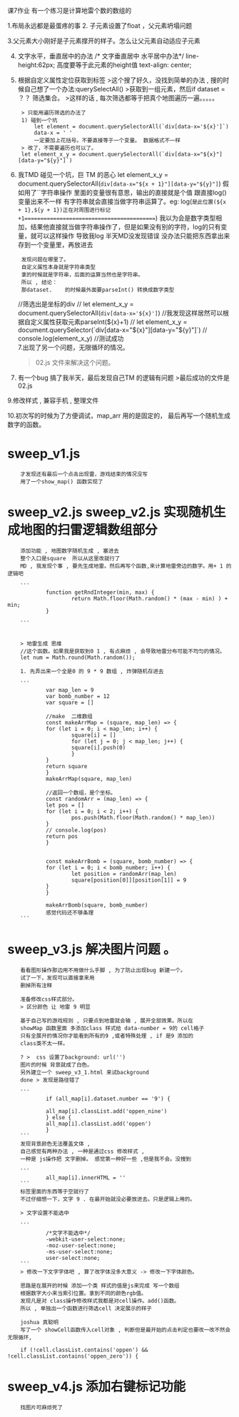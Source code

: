 课7作业 有一个练习是计算地雷个数的数组的


1.布局永远都是最蛋疼的事
2. 子元素设置了float ，父元素坍塌问题

3.父元素大小刚好是子元素撑开的样子。怎么让父元素自动适应子元素

4. 文字水平，垂直居中的办法
        /* 文字垂直居中  水平居中办法*/
        line-height:62px; 高度要等于此元素的height值
        text-align: center;
        
5. 根据自定义属性定位获取到标签
        >这个搜了好久，没找到简单的办法 , 搜的时候自己想了一个办法:querySelectAll()
        >获取到一组元素，然后if dataset = ？？ 筛选集合。
        >这样的话 , 每次筛选都等于把真个地图遍历一遍。。。。。

        > 只能用遍历筛选的办法了
        1) 碰到一个坑
            let element = document.querySelectorAll(`div[data-x='${x}']`)
            data-x = ' ' 
            一定要加上花括号。不要直接等于一个变量。 数据格式不一样
        > 改了，不需要遍历也可以了。
        let element_x_y = document.querySelectorAll(`div[data-x="${x}"][data-y="${y}"]`)


6. 我TMD 碰见一个坑，巨 TM 的恶心
        let element_x_y = document.querySelectorAll(`div[data-x="${x + 1}"][data-y="${y}"]`)
        假如用了``字符串操作
        里面的变量很有意思，输出的直接就是个值
        跟直接log()变量出来不一样
        有字符串就会直接当做字符串运算了。eg:
        log(`是此位置(${x + 1},${y + 1})正在对周围进行标记+1=========================================`)
        我以为会是数字类型相加，结果他直接就当做字符串操作了，但是如果没有别的字符，log的只有变量，就可以这样操作
        导致我log 半天MD没发现错误
        没办法只能把东西拿出来存到一个变量里，再放进去
        
        发现问题在哪里了。
        自定义属性本身就是字符串类型
        拿的时候就是字符串，后面的运算当然也是字符串。
        所以 , 结论：
        那dataset.    的时候最外面要parseInt() 转换成数字类型

    //筛选出是坐标的div
    // let element_x_y = document.querySelectorAll(`div[data-x='${x}']`)
    //我发现这样居然可以根据自定义属性获取元素parseInt(${x}+1)
    // let element_x_y = document.querySelector(`div[data-x="${x}"][data-y="${y}"]`)
    // console.log(element_x_y)
    //测试成功  
7.出现了另一个问题，无限循环的情况。

   >02.js 文件来解决这个问题。

8. 有一个bug 搞了我半天，最后发现自己TM 的逻辑有问题
        >最后成功的文件是02.js 

9.修改样式 , 兼容手机 , 整理文件

10.初次写的时候为了方便调试，map_arr 用的是固定的， 最后再写一个随机生成数字的函数。

# sweep_v1.js  
        才发现还有最后一个点击出现雷，游戏结束的情况没写
        用了一个show_map() 函数实现了
 
# sweep_v2.js   sweep_v2.js  实现随机生成地图的扫雷逻辑数组部分
        添加功能 , 地图数字随机生成 , 塞进去
        整个入口是square  所以从这里改就行了
        MD , 我发现个事 , 要先生成地雷。然后再写个函数,来计算地雷旁边的数字。用+ 1 的逻辑吧

        ```
                function getRndInteger(min, max) {
                        return Math.floor(Math.random() * (max - min) ) + min;
                }
        
        ```


        > 地雷生成 思维
        //这个函数。如果我是获取到0 1 , 有点麻烦 , 会导致地雷分布可能不均匀的情况。
        let num = Math.round(Math.random());

        1. 先弄出来一个全是0 的 9 * 9 数组 , 炸弹随机存进去

        ```
                var map_len = 9
                var bomb_number = 12
                var square = []

                //make  二维数组 
                const makeArrMap = (square, map_len) => {
                for (let i = 0; i < map_len; i++) {
                        square[i] = []
                        for (let j = 0; j < map_len; j++) {
                        square[i].push(0)
                        }
                }
                return square
                }
                makeArrMap(square, map_len)

                //返回一个数组，是个坐标。
                const randomArr = (map_len) => {
                let pos = []
                for (let i = 0; i < 2; i++) {
                        pos.push(Math.floor(Math.random() * map_len))
                }
                // console.log(pos)
                return pos
                }


                const makeArrBomb = (square, bomb_number) => {
                for (let i = 0; i < bomb_number; i++) {
                        let position = randomArr(map_len)
                        square[position[0]][position[1]] = 9
                }
                }

                makeArrBomb(square, bomb_number)
                感觉代码还不够条理
        ```

# sweep_v3.js          解决图片问题 。

        看看图形操作那边用不用做什么手脚 , 为了防止出现bug 新建一个。
        试了一下，发现可以直接拿来用
        删掉所有注释

        准备修改css样式部分。 
        > 区分颜色 让 地雷 9 明显

        基于自己写的游戏规则 , 只要点到地雷就会输 , 展开全部效果。所以在
        showMap 函数里面 多添加class 样式给 data-number = 9的 cell格子
        只有全展开的情况你才能看到所有的9 ,或者特殊处理 , if 是9 添加的
        class类不太一样。

        ? >  css 设置了background: url('')
        图片的时候 背景就成了白色。
        另外建立一个 sweep_v3_1.html 来试background  
        done > 发现是路径错了

        ```
                if (all_map[i].dataset.number == '9') {
                
                all_map[i].classList.add('oppen_nine')
                } else {
                all_map[i].classList.add('oppen')
                }
        ```
        发现背景颜色无法覆盖文体 , 
        自己感觉有两种办法 , 一种是通过css 修改样式 ,
        一种是 js操作把 文字删掉。 感觉第一种好一些 ,但是我不会。没搜到

        ```
                all_map[i].innerHTML = ''
        ```
        标签里面的东西等于空就行了
        不过仔细想一下，文字 9 . 在最开始就没必要放进去。只是逻辑上用的。

        > 文字设置不能选中

        ```
                /*文字不能选中*/
                -webkit-user-select:none;
                -moz-user-select:none;
                -ms-user-select:none;
                user-select:none;
        ```
        > 修改一下文字字体吧 , 算了改字体没多大意义 -> 修改一下字体颜色。

        思路是在展开的时候 添加一个类 样式的值是js来完成 写一个数组
        根据数字大小来当索引位置。拿到不同的颜色rgb值。
        发现凡是对 class操作修改样式我都是对cell操作。add()函数。
        所以 , 单独出一个函数进行筛选cell 决定展示的样子

        joshua 真聪明
        写了一个 showCell函数传入cell对象 , 判断但是最开始的点击判定也要改一改不然会无限循环,

        if (!cell.classList.contains('oppen') && !cell.classList.contains('oppen_zero')) {

# sweep_v4.js  添加右键标记功能
        找图片可麻烦死了
        

